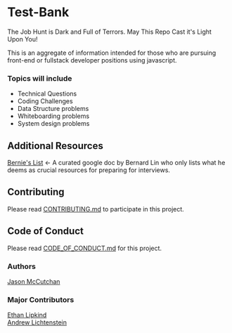 # Test-Bank
The Job Hunt is Dark and Full of Terrors. May This Repo Cast it's Light Upon You!

This is an aggregate of information intended for those who are pursuing front-end or fullstack developer positions using javascript.

### Topics will include
* Technical Questions
* Coding Challenges
* Data Structure problems
* Whiteboarding problems
* System design problems

## Additional Resources

[Bernie's List](https://docs.google.com/document/d/1G4npWlJrIJluh66C07al3_1kSsHcgrenRSvnnH-HKSQ/edit) 
 <- A curated google doc by Bernard Lin who only lists what he deems as crucial resources for preparing for interviews.

## Contributing
Please read [CONTRIBUTING.md](https://github.com/JClutch/Test-Bank/blob/master/CONTRIBUTING.md) to participate in this project.

## Code of Conduct
Please read [CODE_OF_CONDUCT.md](https://github.com/JClutch/Test-Bank/blob/master/CODE_OF_CONDUCT.md) for this project.

### Authors
[Jason McCutchan](https://github.com/JClutch)


### Major Contributors
[Ethan Lipkind](https://github.com/ethantheman) <br>
[Andrew Lichtenstein](https://github.com/andrewblgithub)

